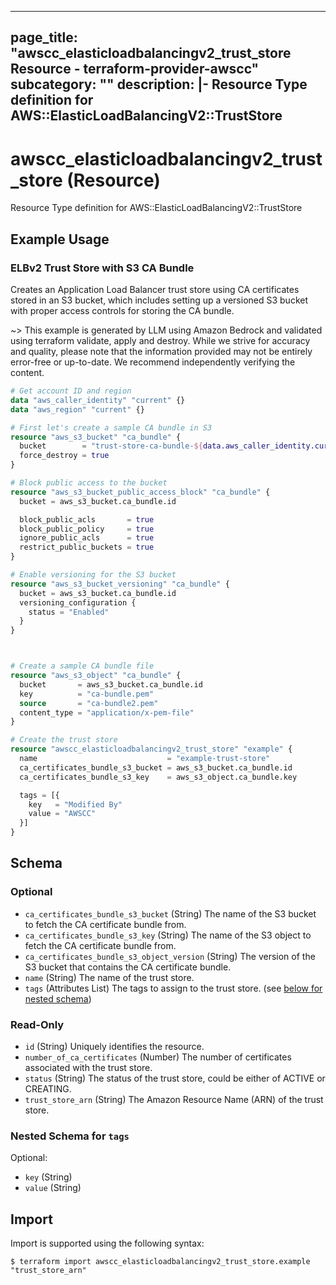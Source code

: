 
---
page_title: "awscc_elasticloadbalancingv2_trust_store Resource - terraform-provider-awscc"
subcategory: ""
description: |-
  Resource Type definition for AWS::ElasticLoadBalancingV2::TrustStore
---

# awscc_elasticloadbalancingv2_trust_store (Resource)

Resource Type definition for AWS::ElasticLoadBalancingV2::TrustStore

## Example Usage

### ELBv2 Trust Store with S3 CA Bundle

Creates an Application Load Balancer trust store using CA certificates stored in an S3 bucket, which includes setting up a versioned S3 bucket with proper access controls for storing the CA bundle.

~> This example is generated by LLM using Amazon Bedrock and validated using terraform validate, apply and destroy. While we strive for accuracy and quality, please note that the information provided may not be entirely error-free or up-to-date. We recommend independently verifying the content.

```terraform
# Get account ID and region
data "aws_caller_identity" "current" {}
data "aws_region" "current" {}

# First let's create a sample CA bundle in S3
resource "aws_s3_bucket" "ca_bundle" {
  bucket        = "trust-store-ca-bundle-${data.aws_caller_identity.current.account_id}-${data.aws_region.current.name}"
  force_destroy = true
}

# Block public access to the bucket
resource "aws_s3_bucket_public_access_block" "ca_bundle" {
  bucket = aws_s3_bucket.ca_bundle.id

  block_public_acls       = true
  block_public_policy     = true
  ignore_public_acls      = true
  restrict_public_buckets = true
}

# Enable versioning for the S3 bucket
resource "aws_s3_bucket_versioning" "ca_bundle" {
  bucket = aws_s3_bucket.ca_bundle.id
  versioning_configuration {
    status = "Enabled"
  }
}



# Create a sample CA bundle file
resource "aws_s3_object" "ca_bundle" {
  bucket       = aws_s3_bucket.ca_bundle.id
  key          = "ca-bundle.pem"
  source       = "ca-bundle2.pem"
  content_type = "application/x-pem-file"
}

# Create the trust store
resource "awscc_elasticloadbalancingv2_trust_store" "example" {
  name                             = "example-trust-store"
  ca_certificates_bundle_s3_bucket = aws_s3_bucket.ca_bundle.id
  ca_certificates_bundle_s3_key    = aws_s3_object.ca_bundle.key

  tags = [{
    key   = "Modified By"
    value = "AWSCC"
  }]
}
```

<!-- schema generated by tfplugindocs -->
## Schema

### Optional

- `ca_certificates_bundle_s3_bucket` (String) The name of the S3 bucket to fetch the CA certificate bundle from.
- `ca_certificates_bundle_s3_key` (String) The name of the S3 object to fetch the CA certificate bundle from.
- `ca_certificates_bundle_s3_object_version` (String) The version of the S3 bucket that contains the CA certificate bundle.
- `name` (String) The name of the trust store.
- `tags` (Attributes List) The tags to assign to the trust store. (see [below for nested schema](#nestedatt--tags))

### Read-Only

- `id` (String) Uniquely identifies the resource.
- `number_of_ca_certificates` (Number) The number of certificates associated with the trust store.
- `status` (String) The status of the trust store, could be either of ACTIVE or CREATING.
- `trust_store_arn` (String) The Amazon Resource Name (ARN) of the trust store.

<a id="nestedatt--tags"></a>
### Nested Schema for `tags`

Optional:

- `key` (String)
- `value` (String)

## Import

Import is supported using the following syntax:

```shell
$ terraform import awscc_elasticloadbalancingv2_trust_store.example "trust_store_arn"
```
